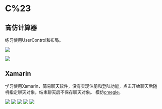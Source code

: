 # C%23

## 高仿计算器

练习使用UserControl和布局。

![](https://github.com/Evan1995/HomeworkCode/raw/master/C%23/pic/1.PNG)

![](https://github.com/Evan1995/HomeworkCode/raw/master/C%23/pic/2.PNG)

## Xamarin

学习使用Xamarin，简易聊天软件，没有实现注册和登陆功能，点击开始聊天后随机指定聊天对象，结束聊天后不保存聊天对象。
模仿[omegle](http://www.omegle.com/)。

![](https://github.com/Evan1995/HomeworkCode/raw/master/C%23/pic/3.png)
![](https://github.com/Evan1995/HomeworkCode/raw/master/C%23/pic/4.png)
![](https://github.com/Evan1995/HomeworkCode/raw/master/C%23/pic/5.png)
![](https://github.com/Evan1995/HomeworkCode/raw/master/C%23/pic/6.png)
![](https://github.com/Evan1995/HomeworkCode/raw/master/C%23/pic/7.png)
